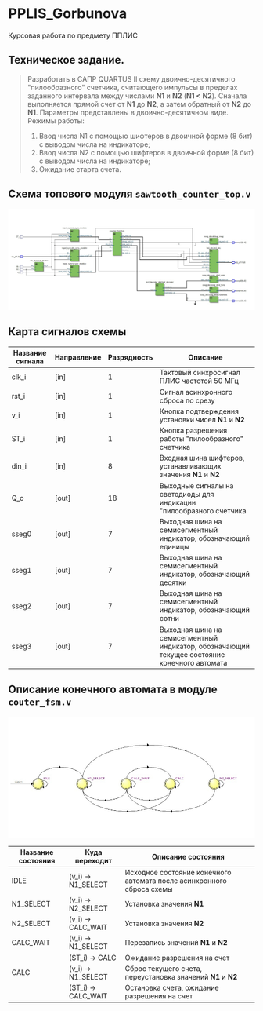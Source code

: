 # PPLIS_Gorbunova

Курсовая работа по предмету ППЛИС

## Техническое задание.

> Разработать в САПР QUARTUS II схему двоично-десятичного "пилообразного" счетчика, считающего импульсы в пределах заданного интервала между числами **N1** и **N2** (**N1 < N2**). Сначала выполняется прямой счет от **N1** до **N2**, а затем обратный от **N2** до **N1**. Параметры представлены в двоично-десятичном виде. Режимы работы:
>
>   1. Ввод числа N1 с помощью шифтеров в двоичной форме (8 бит) с выводом числа на индикаторе;
>   2. Ввод числа N2 с помощью шифтеров в двоичной форме (8 бит) с выводом числа на индикаторе;  
>   3. Ожидание старта счета.

## Схема топового модуля `sawtooth_counter_top.v`

![Блок-схема топового модуля](/doc/schematic.jpg)

## Карта сигналов схемы

| Название сигнала | Направление | Разрядность | Описание |
| ---------------- | ----------- | ----------- | -------- |
| clk_i            |    [in]     | 1           | Тактовый синхросигнал ПЛИС частотой 50 МГц |
| rst_i            |    [in]     | 1           | Сигнал асинхронного сброса по срезу |
| v_i              |    [in]     | 1           | Кнопка подтверждения установки чисел **N1** и **N2** |
| ST_i             |    [in]     | 1           | Кнопка разрешения работы "пилообразного" счетчика|
| din_i            |    [in]     | 8           | Входная шина шифтеров, устанавливающих значения **N1** и **N2** |
| Q_o              |    [out]    | 18          | Выходные сигналы на светодиоды для индикации "пилообразного счетчика|
| sseg0            |    [out]    | 7           | Выходная шина на семисегментный индикатор, обозначающий единицы|
| sseg1            |    [out]    | 7           | Выходная шина на семисегментный индикатор, обозначающий десятки|
| sseg2            |    [out]   | 7            | Выходная шина на семисегментный индикатор, обозначающий сотни |
| sseg3            |    [out]   | 7            | Выходная шина на семисегментный индикатор, обозначающий текущее состояние конечного автомата |

## Описание конечного автомата в модуле `couter_fsm.v`

![Граф конечного автомата](/doc/fsm.jpg)

| Название состояния | Куда переходит | Описание состояния |
| ------------------ | -------------- | -------------- |
| IDLE               | (v_i) -> N1_SELECT | Исходное состояние конечного автомата после асинхронного сброса схемы |
| N1_SELECT          | (v_i) -> N2_SELECT | Установка значения **N1** |
| N2_SELECT          | (v_i) -> CALC_WAIT | Установка значения **N2** |
| CALC_WAIT          | (v_i) -> N1_SELECT | Перезапись значений **N1** и **N2** |
|                    | (ST_i) -> CALC      | Ожидание разрешения на счет |
| CALC               | (v_i) -> N1_SELECT | Сброс текущего счета, переустановка значений **N1** и **N2** |
|                    | (ST_i) -> CALC_WAIT | Остановка счета, ожидание разрешения на счет |
